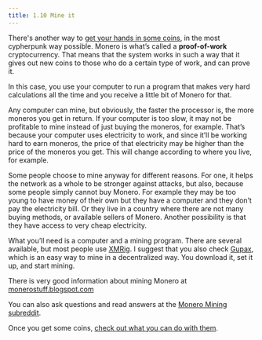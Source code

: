 ```yaml
---
title: 1.10 Mine it
---
```

There's another way to [get your hands in some coins](content/1%20manual%20for%20users/1.06-getting_monero.md), in the most cypherpunk way possible. Monero is what’s called a **proof-of-work** cryptocurrency. That means that the system works in such a way that it gives out new coins to those who do a certain type of work, and can prove it.

In this case, you use your computer to run a program that makes very hard calculations all the time and you receive a little bit of Monero for that.

Any computer can mine, but obviously, the faster the processor is, the more moneros you get in return. If your computer is too slow, it may not be profitable to mine instead of just buying the moneros, for example. That’s because your computer uses electricity to work, and since it’ll be working hard to earn moneros, the price of that electricity may be higher than the price of the moneros you get. This will change according to where you live, for example.

Some people choose to mine anyway for different reasons. For one, it helps the network as a whole to be stronger against attacks, but also, because some people simply cannot buy Monero. For example they may be too young to have money of their own but they have a computer and they don’t pay the electricity bill. Or they live in a country where there are not many buying methods, or available sellers of Monero. Another possibility is that they have access to very cheap electricity.

What you’ll need is a computer and a mining program. There are several available, but most people use [XMRig](https://xmrig.com/). I suggest that you also check [Gupax](https://gupax.io/), which is an easy way to mine in a decentralized way. You download it, set it up, and start mining.

There is very good information about mining Monero at [monerostuff.blogspot.com](https://monerostuff.blogspot.com/)

You can also ask questions and read answers at the [Monero Mining subreddit](https://www.reddit.com/r/MoneroMining/).

Once you get some coins, [check out what you can do with them](content/1%20manual%20for%20users/1.13-use_monero.md).